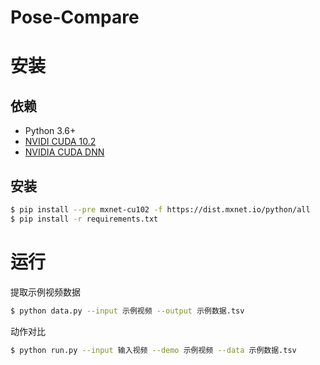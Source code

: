# Pose-Compare

# 安装

## 依赖
- Python 3.6+
- [NVIDI CUDA 10.2](https://developer.nvidia.com/cuda-downloads)
- [NVIDIA CUDA DNN](https://docs.nvidia.com/deeplearning/sdk/cudnn-install/index.html)
  
## 安装
```sh
$ pip install --pre mxnet-cu102 -f https://dist.mxnet.io/python/all
$ pip install -r requirements.txt
```

# 运行

提取示例视频数据

```sh
$ python data.py --input 示例视频 --output 示例数据.tsv
```

动作对比
```sh
$ python run.py --input 输入视频 --demo 示例视频 --data 示例数据.tsv